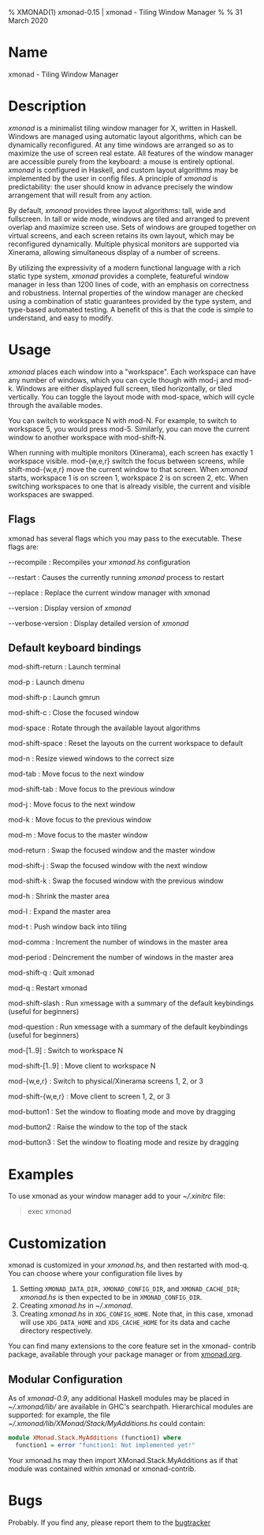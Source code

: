 % XMONAD(1) xmonad-0.15 | xmonad - Tiling Window Manager
%
% 31 March 2020

# Name

xmonad - Tiling Window Manager

# Description

_xmonad_ is a minimalist tiling window manager for X, written in Haskell.
Windows are managed using automatic layout algorithms, which can be
dynamically reconfigured. At any time windows are arranged so as to
maximize the use of screen real estate. All features of the window manager
are accessible purely from the keyboard: a mouse is entirely optional.
_xmonad_ is configured in Haskell, and custom layout algorithms may be
implemented by the user in config files. A principle of _xmonad_ is
predictability: the user should know in advance precisely the window
arrangement that will result from any action.

By default, _xmonad_ provides three layout algorithms: tall, wide and
fullscreen. In tall or wide mode, windows are tiled and arranged to prevent
overlap and maximize screen use. Sets of windows are grouped together on
virtual screens, and each screen retains its own layout, which may be
reconfigured dynamically. Multiple physical monitors are supported via
Xinerama, allowing simultaneous display of a number of screens.

By utilizing the expressivity of a modern functional language with a rich
static type system, _xmonad_ provides a complete, featureful window manager
in less than 1200 lines of code, with an emphasis on correctness and
robustness. Internal properties of the window manager are checked using a
combination of static guarantees provided by the type system, and
type-based automated testing. A benefit of this is that the code is simple
to understand, and easy to modify.

# Usage

_xmonad_ places each window into a "workspace". Each workspace can have
any number of windows, which you can cycle though with mod-j and mod-k.
Windows are either displayed full screen, tiled horizontally, or tiled
vertically. You can toggle the layout mode with mod-space, which will cycle
through the available modes.

You can switch to workspace N with mod-N. For example, to switch to
workspace 5, you would press mod-5. Similarly, you can move the current
window to another workspace with mod-shift-N.

When running with multiple monitors (Xinerama), each screen has exactly 1
workspace visible. mod-{w,e,r} switch the focus between screens, while
shift-mod-{w,e,r} move the current window to that screen. When _xmonad_
starts, workspace 1 is on screen 1, workspace 2 is on screen 2, etc. When
switching workspaces to one that is already visible, the current and
visible workspaces are swapped.

## Flags

xmonad  has  several flags which  you may pass to the executable.
These flags are:

--recompile
:   Recompiles your _xmonad.hs_ configuration

--restart
:   Causes the currently running _xmonad_ process to restart

--replace
:   Replace the current window manager with xmonad

--version
:   Display version of _xmonad_

--verbose-version
:   Display detailed version of _xmonad_

## Default keyboard bindings

mod-shift-return
:     Launch terminal

mod-p
:     Launch dmenu

mod-shift-p
:     Launch gmrun

mod-shift-c
:     Close the focused window

mod-space
:     Rotate through the available layout algorithms

mod-shift-space
:     Reset the layouts on the current workspace to default

mod-n
:     Resize viewed windows to the correct size

mod-tab
:     Move focus to the next window

mod-shift-tab
:     Move focus to the previous window

mod-j
:     Move focus to the next window

mod-k
:     Move focus to the previous window

mod-m
:     Move focus to the master window

mod-return
:     Swap the focused window and the master window

mod-shift-j
:     Swap the focused window with the next window

mod-shift-k
:     Swap the focused window with the previous window

mod-h
:     Shrink the master area

mod-l
:     Expand the master area

mod-t
:     Push window back into tiling

mod-comma
:     Increment the number of windows in the master area

mod-period
:     Deincrement the number of windows in the master area

mod-shift-q
:     Quit xmonad

mod-q
:     Restart xmonad

mod-shift-slash
:     Run xmessage with a summary of the default keybindings (useful for beginners)

mod-question
:     Run xmessage with a summary of the default keybindings (useful for beginners)

mod-[1..9]
:     Switch to workspace N

mod-shift-[1..9]
:     Move client to workspace N

mod-{w,e,r}
:     Switch to physical/Xinerama screens 1, 2, or 3

mod-shift-{w,e,r}
:     Move client to screen 1, 2, or 3

mod-button1
:     Set the window to floating mode and move by dragging

mod-button2
:     Raise the window to the top of the stack

mod-button3
:     Set the window to floating mode and resize by dragging

# Examples

To use xmonad as your window manager add to your _~/.xinitrc_ file:

> exec xmonad

# Customization
xmonad is customized in your _xmonad.hs_, and then restarted with mod-q.
You can choose where your configuration file lives by

  1. Setting `XMONAD_DATA_DIR,` `XMONAD_CONFIG_DIR`, and
     `XMONAD_CACHE_DIR`; _xmonad.hs_ is then expected to be in
     `XMONAD_CONFIG_DIR`.
  2. Creating _xmonad.hs_ in _~/.xmonad_.
  3. Creating _xmonad.hs_ in `XDG_CONFIG_HOME`.  Note that, in this
     case, xmonad will use `XDG_DATA_HOME` and `XDG_CACHE_HOME` for its
     data and cache directory respectively.

You can find many extensions to the core feature set in the xmonad-
contrib package, available through your  package  manager  or  from
[xmonad.org].

## Modular Configuration
As of _xmonad-0.9_, any additional Haskell modules may be placed in
_~/.xmonad/lib/_ are available in GHC's searchpath. Hierarchical modules
are supported: for example, the file
_~/.xmonad/lib/XMonad/Stack/MyAdditions.hs_ could contain:

```haskell
module XMonad.Stack.MyAdditions (function1) where
  function1 = error "function1: Not implemented yet!"
```

Your xmonad.hs may then import XMonad.Stack.MyAdditions as if that
module was contained within xmonad or xmonad-contrib.

# Bugs
Probably. If you find any, please report them to the [bugtracker]

[xmonad.org]: https://xmonad.org
[bugtracker]: https://github.com/xmonad/xmonad/issues
